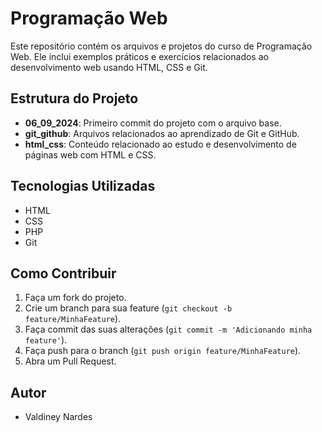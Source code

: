 # Programação Web

Este repositório contém os arquivos e projetos do curso de Programação Web. Ele inclui exemplos práticos e exercícios relacionados ao desenvolvimento web usando HTML, CSS e Git.

## Estrutura do Projeto

- **06_09_2024**: Primeiro commit do projeto com o arquivo base.
- **git_github**: Arquivos relacionados ao aprendizado de Git e GitHub.
- **html_css**: Conteúdo relacionado ao estudo e desenvolvimento de páginas web com HTML e CSS.

## Tecnologias Utilizadas

- HTML
- CSS
- PHP
- Git

## Como Contribuir

1. Faça um fork do projeto.
2. Crie um branch para sua feature (`git checkout -b feature/MinhaFeature`).
3. Faça commit das suas alterações (`git commit -m 'Adicionando minha feature'`).
4. Faça push para o branch (`git push origin feature/MinhaFeature`).
5. Abra um Pull Request.

## Autor

- Valdiney Nardes
